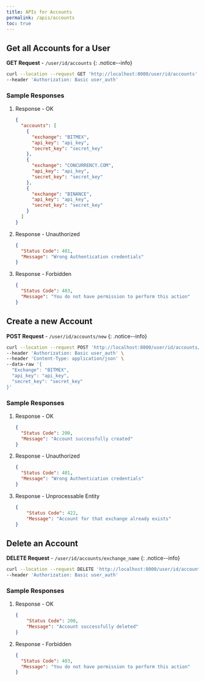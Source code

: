 ```yaml
---
title: APIs for Accounts
permalink: /apis/accounts
toc: true
---
```



## Get all Accounts for a User

**GET Request** - `/user/id/accounts`
{: .notice--info}

```bash
curl --location --request GET 'http://localhost:8000/user/id/accounts' \
--header 'Authorization: Basic user_auth'
```

### Sample Responses

1. Response - OK

    ```json
    {
      "accounts": [
        {
          "exchange": "BITMEX",
          "api_key": "api_key",
          "secret_key": "secret_key"
        },
        {
          "exchange": "CONCURRENCY.COM",
          "api_key": "api_key",
          "secret_key": "secret_key"
        },
        {
          "exchange": "BINANCE",
          "api_key": "api_key",
          "secret_key": "secret_key"
        }
      ]
    }
    ```
2. Response - Unauthorized

    ```json
    {
      "Status Code": 401,
      "Message": "Wrong Authentication credentials"
    }
    ```
3. Response - Forbidden

    ```json
    {
      "Status Code": 403,
      "Message": "You do not have permission to perform this action"
    }
    ```

## Create a new Account

**POST Request** - `/user/id/accounts/new`
{: .notice--info}

```bash
curl --location --request POST 'http://localhost:8000/user/id/accounts/new' \
--header 'Authorization: Basic user_auth' \
--header 'Content-Type: application/json' \
--data-raw '{
  "Exchange": "BITMEX",
  "api_key": "api_key",
  "secret_key": "secret_key"
}'
```

### Sample Responses

1. Response - OK

    ```json
    {
      "Status Code": 200,
      "Message": "Account successfully created"
    }
    ```
2. Response - Unauthorized

    ```json
    {
      "Status Code": 401,
      "Message": "Wrong Authentication credentials"
    }
    ```
3. Response - Unprocessable Entity

    ```json
    {
        "Status Code": 422,
        "Message": "Account for that exchange already exists"
    }
    ```

## Delete an Account

**DELETE Request** - `/user/id/accounts/exchange_name`
{: .notice--info}

```bash
curl --location --request DELETE 'http://localhost:8000/user/id/accounts/exchange_name' \
--header 'Authorization: Basic user_auth'
```

### Sample Responses

1. Response - OK

    ```json
    {
        "Status Code": 200,
        "Message": "Account successfully deleted"
    }
    ```
2. Response - Forbidden

    ```json
    {
      "Status Code": 403,
      "Message": "You do not have permission to perform this action"
    }
    ```
